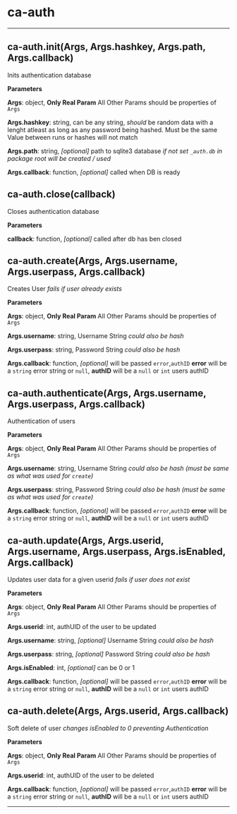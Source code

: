 ca-auth
===





---

ca-auth.init(Args, Args.hashkey, Args.path, Args.callback) 
-----------------------------
Inits authentication database

**Parameters**

**Args**: object, **Only Real Param** All Other Params should be properties of `Args`

**Args.hashkey**: string, can be any string, *should* be random data with a lenght atleast as long as any password being hashed.  Must be the same Value between runs or hashes will not match

**Args.path**: string, *[optional]* path to sqlite3 database *if not set `_auth.db` in package root will be created / used*

**Args.callback**: function, *[optional]* called when DB is ready


ca-auth.close(callback) 
-----------------------------
Closes authentication database

**Parameters**

**callback**: function, *[optional]* called after db has ben closed


ca-auth.create(Args, Args.username, Args.userpass, Args.callback) 
-----------------------------
Creates User *fails if user already exists*

**Parameters**

**Args**: object, **Only Real Param** All Other Params should be properties of `Args`

**Args.username**: string, Username String *could also be hash*

**Args.userpass**: string, Password String *could also be hash*

**Args.callback**: function, *[optional]* will be passed `error`,`authID` **error** will be a `string` error string or `null`, **authID** will be a `null` or `int` users authID


ca-auth.authenticate(Args, Args.username, Args.userpass, Args.callback) 
-----------------------------
Authentication of users

**Parameters**

**Args**: object, **Only Real Param** All Other Params should be properties of `Args`

**Args.username**: string, Username String *could also be hash (must be same as what was used for `create`)*

**Args.userpass**: string, Password String *could also be hash (must be same as what was used for `create`)*

**Args.callback**: function, *[optional]* will be passed `error`,`authID` **error** will be a `string` error string or `null`, **authID** will be a `null` or `int` users authID


ca-auth.update(Args, Args.userid, Args.username, Args.userpass, Args.isEnabled, Args.callback) 
-----------------------------
Updates user data for a given userid *fails if user does not exist*

**Parameters**

**Args**: object, **Only Real Param** All Other Params should be properties of `Args`

**Args.userid**: int, authUID of the user to be updated

**Args.username**: string, *[optional]* Username String *could also be hash*

**Args.userpass**: string, *[optional]* Password String *could also be hash*

**Args.isEnabled**: int, *[optional]* can be 0 or 1

**Args.callback**: function, *[optional]* will be passed `error`,`authID` **error** will be a `string` error string or `null`, **authID** will be a `null` or `int` users authID


ca-auth.delete(Args, Args.userid, Args.callback) 
-----------------------------
Soft delete of user *changes isEnabled to 0 preventing Authentication*

**Parameters**

**Args**: object, **Only Real Param** All Other Params should be properties of `Args`

**Args.userid**: int, authUID of the user to be deleted

**Args.callback**: function, *[optional]* will be passed `error`,`authID` **error** will be a `string` error string or `null`, **authID** will be a `null` or `int` users authID



---








